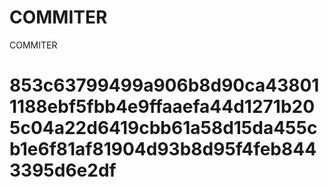 # COMMITER
COMMITER






# 853c63799499a906b8d90ca438011188ebf5fbb4e9ffaaefa44d1271b205c04a22d6419cbb61a58d15da455cb1e6f81af81904d93b8d95f4feb8443395d6e2df
